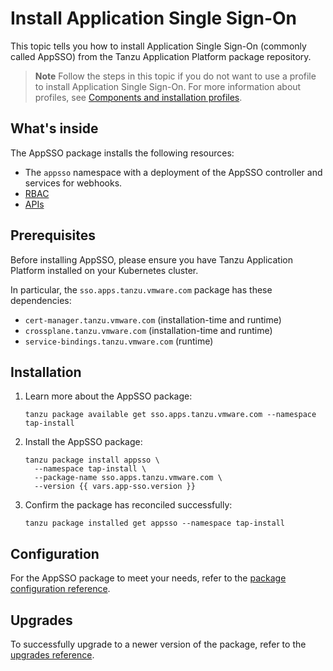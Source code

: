 # Install Application Single Sign-On

This topic tells you how to install Application Single Sign-On (commonly called AppSSO) 
from the Tanzu Application Platform package repository.

>**Note** Follow the steps in this topic if you do not want to use a profile to install Application Single Sign-On.
For more information about profiles, see [Components and installation profiles](../../../about-package-profiles.hbs.md).

## What's inside

The AppSSO package installs the following resources:

- The `appsso` namespace with a deployment of the AppSSO controller and services for webhooks.
- [RBAC](../../reference/rbac.hbs.md)
- [APIs](../../reference/api/index.hbs.md)

## Prerequisites

Before installing AppSSO, please ensure you have Tanzu Application Platform
installed on your Kubernetes cluster.

In particular, the `sso.apps.tanzu.vmware.com` package has these dependencies:

* `cert-manager.tanzu.vmware.com` (installation-time and runtime)
* `crossplane.tanzu.vmware.com` (installation-time and runtime)
* `service-bindings.tanzu.vmware.com` (runtime)

## Installation

1. Learn more about the AppSSO package:

   ```shell
   tanzu package available get sso.apps.tanzu.vmware.com --namespace tap-install
   ```

1. Install the AppSSO package:

   ```shell
   tanzu package install appsso \
     --namespace tap-install \
     --package-name sso.apps.tanzu.vmware.com \
     --version {{ vars.app-sso.version }}
   ```

1. Confirm the package has reconciled successfully:

   ```shell
   tanzu package installed get appsso --namespace tap-install
   ```

## Configuration

For the AppSSO package to meet your needs, refer to the [package configuration
reference](../../reference/package-configuration.hbs.md).

## Upgrades

To successfully upgrade to a newer version of the package, refer to the
[upgrades reference](../../reference/upgrades.hbs.md).


